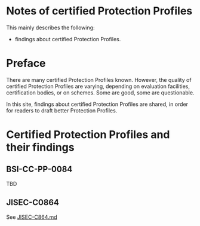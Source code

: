 # Notes of certified Protection Profiles
This mainly describes the following:

- findings about certified Protection Profiles.

# Preface
There are many certified Protection Profiles known. 
However, the quality of certified Protection Profiles are varying, depending on evaluation facilities, certification bodies, or on schemes.
Some are good, some are questionable.

In this site, findings about certified Protection Profiles are shared, in order for readers to draft better Protection Profiles.

# Certified Protection Profiles and their findings
## BSI-CC-PP-0084
TBD

## JISEC-C0864
See [JISEC-C864.md](https://github.com/g-g-sakura/NotesOfCertifiedPPs/blob/main/JISEC-C0764.md)
